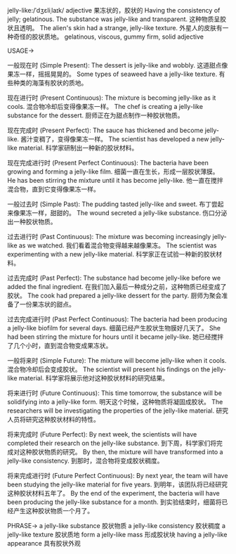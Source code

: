 jelly-like:/ˈdʒɛliˌlaɪk/
adjective
果冻状的，胶状的
Having the consistency of jelly; gelatinous.
The substance was jelly-like and transparent.  这种物质呈胶状且透明。
The alien's skin had a strange, jelly-like texture. 外星人的皮肤有一种奇怪的胶状质地。
gelatinous, viscous, gummy
firm, solid
adjective


USAGE->

一般现在时 (Simple Present):
The dessert is jelly-like and wobbly.  这道甜点像果冻一样，摇摇晃晃的。
Some types of seaweed have a jelly-like texture. 有些种类的海藻有胶状的质地。

现在进行时 (Present Continuous):
The mixture is becoming jelly-like as it cools. 混合物冷却后变得像果冻一样。
The chef is creating a jelly-like substance for the dessert. 厨师正在为甜点制作一种胶状物质。

现在完成时 (Present Perfect):
The sauce has thickened and become jelly-like. 酱汁变稠了，变得像果冻一样。
The scientist has developed a new jelly-like material. 科学家研制出一种新的胶状材料。

现在完成进行时 (Present Perfect Continuous):
The bacteria have been growing and forming a jelly-like film. 细菌一直在生长，形成一层胶状薄膜。
He has been stirring the mixture until it has become jelly-like. 他一直在搅拌混合物，直到它变得像果冻一样。

一般过去时 (Simple Past):
The pudding tasted jelly-like and sweet. 布丁尝起来像果冻一样，甜甜的。
The wound secreted a jelly-like substance. 伤口分泌出一种胶状物质。

过去进行时 (Past Continuous):
The mixture was becoming increasingly jelly-like as we watched. 我们看着混合物变得越来越像果冻。
The scientist was experimenting with a new jelly-like material. 科学家正在试验一种新的胶状材料。

过去完成时 (Past Perfect):
The substance had become jelly-like before we added the final ingredient. 在我们加入最后一种成分之前，这种物质已经变成了胶状。
The cook had prepared a jelly-like dessert for the party. 厨师为聚会准备了一份果冻状的甜点。

过去完成进行时 (Past Perfect Continuous):
The bacteria had been producing a jelly-like biofilm for several days. 细菌已经产生胶状生物膜好几天了。
She had been stirring the mixture for hours until it became jelly-like. 她已经搅拌了几个小时，直到混合物变成果冻状。


一般将来时 (Simple Future):
The mixture will become jelly-like when it cools. 混合物冷却后会变成胶状。
The scientist will present his findings on the jelly-like material. 科学家将展示他对这种胶状材料的研究结果。


将来进行时 (Future Continuous):
This time tomorrow, the substance will be solidifying into a jelly-like form. 明天这个时候，这种物质将凝固成胶状。
The researchers will be investigating the properties of the jelly-like material. 研究人员将研究这种胶状材料的特性。


将来完成时 (Future Perfect):
By next week, the scientists will have completed their research on the jelly-like substance. 到下周，科学家们将完成对这种胶状物质的研究。
By then, the mixture will have transformed into a jelly-like consistency. 到那时，混合物将变成胶状稠度。


将来完成进行时 (Future Perfect Continuous):
By next year, the team will have been studying the jelly-like material for five years. 到明年，该团队将已经研究这种胶状材料五年了。
By the end of the experiment, the bacteria will have been producing the jelly-like substance for a month. 到实验结束时，细菌将已经产生这种胶状物质一个月了。



PHRASE->
a jelly-like substance  胶状物质
a jelly-like consistency  胶状稠度
a jelly-like texture  胶状质地
form a jelly-like mass  形成胶状块
having a jelly-like appearance  具有胶状外观
